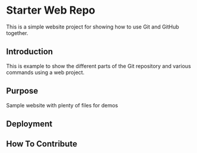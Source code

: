 # Starter Web Repo

This is a simple website project for showing
how to use Git and GitHub together.

## Introduction

This is example to show the different parts of
the Git repository and various commands using 
a web project. 

## Purpose

Sample website with plenty of files for demos

## Deployment

## How To Contribute